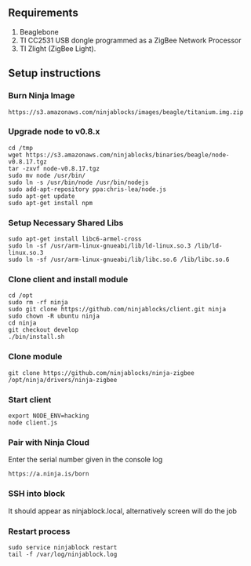 ## Requirements
1. Beaglebone
2. TI CC2531 USB dongle programmed as a ZigBee Network Processor
3. TI Zlight (ZigBee Light).

## Setup instructions

### Burn Ninja Image
```
https://s3.amazonaws.com/ninjablocks/images/beagle/titanium.img.zip
```

### Upgrade node to v0.8.x
```
cd /tmp
wget https://s3.amazonaws.com/ninjablocks/binaries/beagle/node-v0.8.17.tgz
tar -zxvf node-v0.8.17.tgz 
sudo mv node /usr/bin/
sudo ln -s /usr/bin/node /usr/bin/nodejs
sudo add-apt-repository ppa:chris-lea/node.js
sudo apt-get update
sudo apt-get install npm
```

### Setup Necessary Shared Libs
```
sudo apt-get install libc6-armel-cross
sudo ln -sf /usr/arm-linux-gnueabi/lib/ld-linux.so.3 /lib/ld-linux.so.3
sudo ln -sf /usr/arm-linux-gnueabi/lib/libc.so.6 /lib/libc.so.6
```

### Clone client and install module
```
cd /opt
sudo rm -rf ninja
sudo git clone https://github.com/ninjablocks/client.git ninja
sudo chown -R ubuntu ninja
cd ninja
git checkout develop
./bin/install.sh
```

### Clone module

```
git clone https://github.com/ninjablocks/ninja-zigbee /opt/ninja/drivers/ninja-zigbee
```

### Start client
```
export NODE_ENV=hacking
node client.js
```

### Pair with Ninja Cloud

Enter the serial number given in the console log
```
https://a.ninja.is/born
```

### SSH into block
It should appear as ninjablock.local, alternatively screen will do the job


### Restart process

```
sudo service ninjablock restart 
tail -f /var/log/ninjablock.log
```

